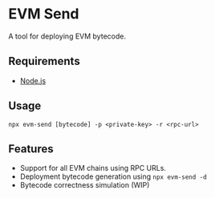 # EVM Send

A tool for deploying EVM bytecode.

## Requirements

- [Node.js](https://nodejs.org/en/)

## Usage

```shell
npx evm-send [bytecode] -p <private-key> -r <rpc-url>
```

## Features

- Support for all EVM chains using RPC URLs.
- Deployment bytecode generation using `npx evm-send -d`
- Bytecode correctness simulation (WIP)
